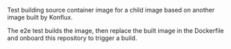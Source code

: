 Test building source container image for a child image based on another
image built by Konflux.

The e2e test builds the image, then replace the built image in the Dockerfile
and onboard this repository to trigger a build.

